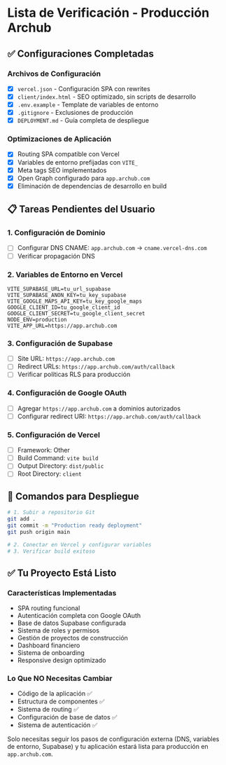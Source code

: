 # Lista de Verificación - Producción Archub

## ✅ Configuraciones Completadas

### Archivos de Configuración
- [x] `vercel.json` - Configuración SPA con rewrites
- [x] `client/index.html` - SEO optimizado, sin scripts de desarrollo
- [x] `.env.example` - Template de variables de entorno
- [x] `.gitignore` - Exclusiones de producción
- [x] `DEPLOYMENT.md` - Guía completa de despliegue

### Optimizaciones de Aplicación
- [x] Routing SPA compatible con Vercel
- [x] Variables de entorno prefijadas con `VITE_`
- [x] Meta tags SEO implementados
- [x] Open Graph configurado para `app.archub.com`
- [x] Eliminación de dependencias de desarrollo en build

## 📋 Tareas Pendientes del Usuario

### 1. Configuración de Dominio
- [ ] Configurar DNS CNAME: `app.archub.com` → `cname.vercel-dns.com`
- [ ] Verificar propagación DNS

### 2. Variables de Entorno en Vercel
```
VITE_SUPABASE_URL=tu_url_supabase
VITE_SUPABASE_ANON_KEY=tu_key_supabase
VITE_GOOGLE_MAPS_API_KEY=tu_key_google_maps
GOOGLE_CLIENT_ID=tu_google_client_id
GOOGLE_CLIENT_SECRET=tu_google_client_secret
NODE_ENV=production
VITE_APP_URL=https://app.archub.com
```

### 3. Configuración de Supabase
- [ ] Site URL: `https://app.archub.com`
- [ ] Redirect URLs: `https://app.archub.com/auth/callback`
- [ ] Verificar políticas RLS para producción

### 4. Configuración de Google OAuth
- [ ] Agregar `https://app.archub.com` a dominios autorizados
- [ ] Configurar redirect URI: `https://app.archub.com/auth/callback`

### 5. Configuración de Vercel
- [ ] Framework: Other
- [ ] Build Command: `vite build`
- [ ] Output Directory: `dist/public`
- [ ] Root Directory: `client`

## 🚀 Comandos para Despliegue

```bash
# 1. Subir a repositorio Git
git add .
git commit -m "Production ready deployment"
git push origin main

# 2. Conectar en Vercel y configurar variables
# 3. Verificar build exitoso
```

## ✅ Tu Proyecto Está Listo

### Características Implementadas
- SPA routing funcional
- Autenticación completa con Google OAuth
- Base de datos Supabase configurada
- Sistema de roles y permisos
- Gestión de proyectos de construcción
- Dashboard financiero
- Sistema de onboarding
- Responsive design optimizado

### Lo Que NO Necesitas Cambiar
- Código de la aplicación ✅
- Estructura de componentes ✅  
- Sistema de routing ✅
- Configuración de base de datos ✅
- Sistema de autenticación ✅

Solo necesitas seguir los pasos de configuración externa (DNS, variables de entorno, Supabase) y tu aplicación estará lista para producción en `app.archub.com`.